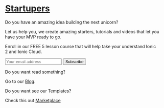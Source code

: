 
# [Startupers](/)

Do you have an amazing idea building the next unicorn?

Let us help you, we create amazing starters, tutorials and videos that let you have your MVP ready to go.


Enroll in our FREE 5 lesson course that will help take your understand Ionic 2 and Ionic Cloud.

<form action="https://gumroad.com/follow_from_embed_form" class="form gumroad-follow-form-embed" method="post">
<input name="seller_id" type="hidden" value="8823315497069">
<input name="email" placeholder="Your email address" type="email">
<button data-custom-highlight-color="" type="submit">Subscribe</button>
</form>


Do you want read something? 

Go to our <a href="{{ site.url }}/allposts">Blog</a>.


Do you want see our Templates? 

Check this out [Marketplace](http://market.startupers.io)



